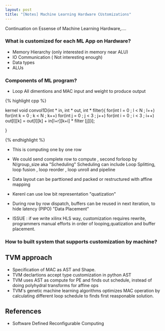 ```yaml
---
layout: post
title: "[Notes] Machine Learning Hardware CUstomizations" 
---
```


Continuation on Essense of Machine Learning Hardware,....

### What is customized for each ML App on Hardware?
* Memory Hierarchy (only interested in memory near ALU)
* IO Communication ( Not interesting enough)
* Data types
* ALUs

### Components of ML program?

* Loop All dimentions and MAC input and weight to produce output

{% highlight cpp %}


kernel void convol1D(int  * in, int * out, int * filter){
	for(int l = 0 ; l < N ; l++)
	   for(int k = 0 ; k < N ; k++)
		  for(int j = 0 ; j < 3 ; j++)
             for(int i = 0 ; i < 3 ; i++)
				out[l][k] = out[l][k] + in[l+r][k+i] * filter [j][i];	

}

{% endhighlight %}

* This is computing one by one row
* We could send  complete row to compute , second forloop by N/group_size aka "Scheduling" 
  Scheduling can include Loop Splitting, loop fusion , loop reorder , loop unroll and pipeline 
* Data layout can be parttioned and packed or restructured with affine mapping
* Kerenl can use low bit representation "quatization"
* During row by row dispatch, buffers can be reused in next iteration, to hide latency (PIPO) "Data Placement"

* ISSUE : if we write xilinx HLS way, customization requires rewrite, programmers manual efforts in order of looping,quatization and buffer placement.

### How to built system that supports customization by machine?
## TVM approach
* Specification of MAC as AST and Shape. 
* TVM declartions accept type customization in python AST
* TVM uses AST as compute for PE and finds out schedule, instead of doing polyhydral transforms for affine ops
* TVM's genetic machine learning algorithms optimizes MAC operation by calculating different loop schedule to finds
first reasponable solution. 

 
## References
* Software Defined Reconfigurable Computing 
